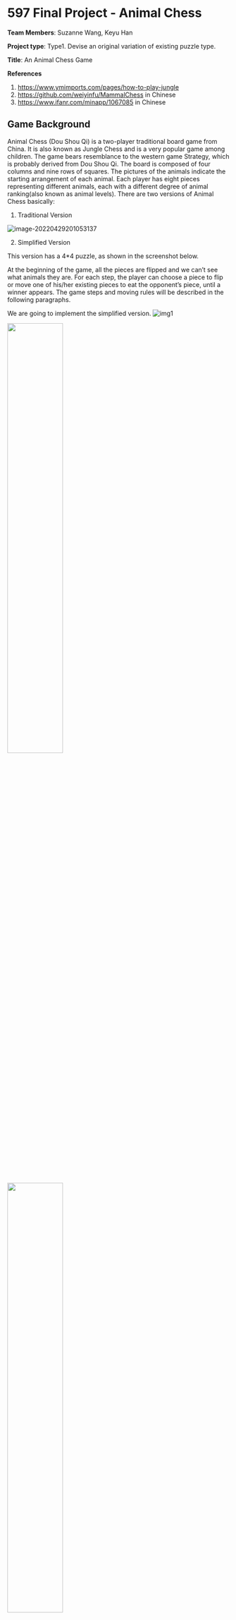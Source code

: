# 597 Final Project - Animal Chess
**Team Members**: Suzanne Wang, Keyu Han <br>

**Project type**: Type1. Devise an original variation of existing puzzle type. <br>

**Title**: An Animal Chess Game <br>

**References**
1. https://www.ymimports.com/pages/how-to-play-jungle
2. https://github.com/weiyinfu/MammalChess  in Chinese
3. https://www.ifanr.com/minapp/1067085 in Chinese

## Game Background
Animal Chess (Dou Shou Qi) is a two-player traditional board game from China. It is also known as Jungle Chess and is a very popular game among children. The game bears resemblance to the western game Strategy, which is probably derived from Dou Shou Qi.
The board is composed of four columns and nine rows of squares. The pictures of the animals indicate the starting arrangement of each animal.
Each player has eight pieces representing different animals, each with a different degree of animal ranking(also known as animal levels). 
There are two versions of Animal Chess basically: 

1. Traditional Version

![image-20220429201053137](img/image-20220429201053137.png)

2. Simplified Version

This version has a  4*4 puzzle, as shown in the screenshot below.

At the beginning of the game, all the pieces are flipped and we can’t see what animals they are. For each step, the player can choose a piece to flip or move one of his/her existing pieces to eat the opponent’s piece, until a winner appears. The game steps and moving rules will be described in the following paragraphs.

We are going to implement the simplified version.
![img1](img/img1.png)
<div>
	<img src = "https://github.com/zzsusan/2022Spring_Projects/blob/main/img/img1.png" width = "50%">
	<img src = "https://github.com/zzsusan/2022Spring_Projects/blob/main/img/img2.png" width = "50%">
</div>


![img2](img/img2.png)

![img3](img/img3.png)

## Game Rules
Firstly, our game will generate the 4*4 puzzle with the closed animal chess in every position ( However, every chess type and its owner player has generated randomly ). Then, the player will make moves based on the basic game rules.  The game will firstly be visualized in the command line.

### Basic Rules

1. Each player should take an action in order.
(1) The **action** can be one of the below:
	① **Flip** a new animal piece.
		In this step, the player should select a piece and flip it. What’s more, the opened chess may belong to himself or his opponent because the puzzle was generated randomly in the beginning.
	② **Move** an existing opened animal piece to an empty position or eat the opponent’s animal based on the level of the animal(eat strategy).
2. Decide the winner:  If one player has lost all the chess, and the other has not, the player who first loses all the animal chess will lose. However, if there are 2 players on the board who may let the game get stuck into an endless loop, we will define the largest loop number to stop the game.

### Levels of animals (food chain)

1. In our game, Elephant > Lion > Tiger > Leopard > Dog > Woof > Cat > Rat.
(1) The higher level animals can eat his next level animals.
For example, Elephant can eat Lion, Lion can eat Tiger.
(2) However, Rat can kill Elephant as a special case.

![image-20220429201147880](img/image-20220429201147880.png)

2. If two same animals meet, they will disappear together.
(1) A moving example: In the following case, the red Tiger will eat the blue Tiger, and they will disappear together. And finally, the red player will win because he is the last chess owner.

![image-20220429201201567](img/image-20220429201201567.png)

## Play Modes
We have two play modes for users to choose: play with a friend, or play with the computer.
### Human V.S. Human

In this mode, two players will input their steps in Python Console in order.

```
player_input()
flip_the_piece()
input_move_from()
input_move_to()
move()
```

### Human V.S. Computer

In this mode, human player will play with the computer that uses strategies.

```
computer_turn
computer_generate_flip
computer_generate_move_info
move
```


## Compute Strategies

1. Biggest First: this algorithm will detect if there's high level animal that could eat the next opponent

    The Biggest-First algorithm will first sort the ming list of computer player. Then, it will find if there is any chess can eat the nearest human player's chess in order. After finding the existed chess, the row and column will be returned. 

2. Rat First: Our game will flip the piece near the Elephant and the Rat at last.

	If the opponent(human player) has a rat, the computer will firstly find his chess to eat the opponen's rat in one move. Otherwise, the computer player will give priority to turning over the chess card next to the rat.
	
	The return value will be True/False. True means the computer has used the rat_strategy to move/flip; False means the computer didn't use the rat_strategy

## Main Classes and Main Function
### Piece Class

![image-20220429201547123](img/image-20220429201547123.png)

### AnimalChess Class

![image-20220429201558018](img/image-20220429201558018.png)

### Main Functions (TODO)

#### Game Control Functions

```
play_the_game
determine_end
decide_the_winner
```


#### Strategy Functions
```
computer_generate_move_info 
rat_frist
```


#### Validation Functions
```commandline
is_valid_flip  
is_valid_move_from 
get_valid_move_direction
```


#### Basic Function
```commandline
generate_puzzle
print_board
play_the_game
```


# Time Complexity Analysis

## rat_strategy():
	O(n*m) n is the number of player's Ming Piece in the MingPiece List in the for loop; 
	O(m) is the time complexity of check_valid_move_or_flip + MAX(eat_rat + rat_flip)

### check_valid_move_or_flip()
	O(4) 4 means 4 potential moves for a piece of chess on the board
	Thus, O(1) is the time complexity of this function
### eat_rat()
	O(m) m is the number of player's Ming Piece in the MingPiece List

### rat_flip()
	O(1)  because this function only use append() function 



# Contributions
We write the fundamental function for human vs. human and human vs. computer algorithm. Then, Suzanne mainly wrote the Biggest-First Algorithm and Keyu mainly wrote the Rat-First Algorithm.

